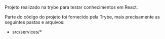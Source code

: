 Projeto realizado na trybe para testar conhecimentos em React.

Parte do código do projeto foi fornecido pela Trybe, mais precisamente as seguintes pastas e arquivos:

 - src/services/*
